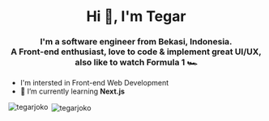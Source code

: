 <h1 align="center">Hi 👋, I'm Tegar</h1>
<h3 align="center">I'm a software engineer from Bekasi, Indonesia.<br>
A Front-end enthusiast, love to code & implement great UI/UX,
also like to watch Formula 1 🏎</h3>


- I'm intersted in Front-end Web Development
- 🌱 I’m currently learning **Next.js**

<p><img align="left" src="https://github-readme-stats.vercel.app/api/top-langs?username=tegarjoko&show_icons=true&locale=en&layout=compact" alt="tegarjoko" /></p>

<p>&nbsp;<img align="center" src="https://github-readme-stats.vercel.app/api?username=tegarjoko&show_icons=true&locale=en" alt="tegarjoko" /></p>
